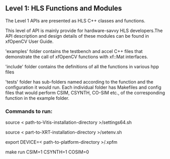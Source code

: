 ## Level 1: HLS Functions and Modules

The Level 1 APIs are presented as HLS C++ classes and functions.

This level of API is mainly provide for hardware-savvy HLS developers.The API description and design details of these modules can be found in xfOpenCV User Guide.

'examples' folder contains the testbench and accel C++ files that demonstrate the call of xfOpenCV functions with xf::Mat interfaces.

'include' folder contains the definitions of all the functions in various hpp files

'tests' folder has sub-folders named according to the function and the configuration it would run. Each individual folder has Makefiles and config files that would perform CSIM, CSYNTH, CO-SIM etc., of the corresponding function in the example folder.


### Commands to run:

source < path-to-Vitis-installation-directory >/settings64.sh

source < part-to-XRT-installation-directory >/setenv.sh

export DEVICE=< path-to-platform-directory >/<platform>.xpfm

make run CSIM=1 CSYNTH=1 COSIM=0
